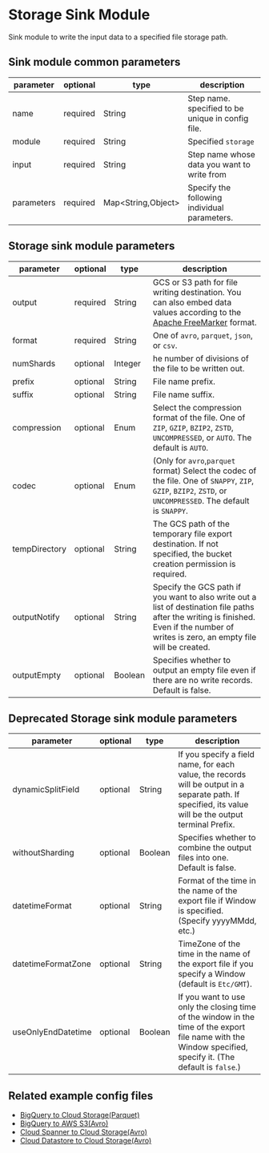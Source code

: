 # Storage Sink Module

Sink module to write the input data to a specified file storage path.

## Sink module common parameters

| parameter  | optional | type                | description                                       |
|------------|----------|---------------------|---------------------------------------------------|
| name       | required | String              | Step name. specified to be unique in config file. |
| module     | required | String              | Specified `storage`                               |
| input      | required | String              | Step name whose data you want to write from       |
| parameters | required | Map<String,Object\> | Specify the following individual parameters.      |

## Storage sink module parameters

| parameter          | optional | type    | description                                                                                                                                                                             |
|--------------------|----------|---------|-----------------------------------------------------------------------------------------------------------------------------------------------------------------------------------------|
| output             | required | String  | GCS or S3 path for file writing destination. You can also embed data values according to the [Apache FreeMarker](https://freemarker.apache.org/) format.                                |
| format             | required | String  | One of `avro`, `parquet`, `json`, or `csv`.                                                                                                                                             |
| numShards          | optional | Integer | he number of divisions of the file to be written out.                                                                                                                                   |
| prefix             | optional | String  | File name prefix.                                                                                                                                                                       |
| suffix             | optional | String  | File name suffix.                                                                                                                                                                       |
| compression        | optional | Enum    | Select the compression format of the file. One of `ZIP`, `GZIP`, `BZIP2`, `ZSTD`, `UNCOMPRESSED`, or `AUTO`. The default is `AUTO`.                                                     |
| codec              | optional | Enum    | (Only for `avro`,`parquet` format) Select the codec of the file. One of `SNAPPY`, `ZIP`, `GZIP`, `BZIP2`, `ZSTD`, or `UNCOMPRESSED`. The default is `SNAPPY`.                           |
| tempDirectory      | optional | String  | The GCS path of the temporary file export destination. If not specified, the bucket creation permission is required.                                                                    |
| outputNotify       | optional | String  | Specify the GCS path if you want to also write out a list of destination file paths after the writing is finished. Even if the number of writes is zero, an empty file will be created. |
| outputEmpty        | optional | Boolean | Specifies whether to output an empty file even if there are no write records. Default is false.                                                                                         |

## Deprecated Storage sink module parameters

| parameter          | optional | type    | description                                                                                                                                                                             |
|--------------------|----------|---------|-----------------------------------------------------------------------------------------------------------------------------------------------------------------------------------------|
| dynamicSplitField  | optional | String  | If you specify a field name, for each value, the records will be output in a separate path. If specified, its value will be the output terminal Prefix.                                 |
| withoutSharding    | optional | Boolean | Specifies whether to combine the output files into one. Default is false.                                                                                                               |
| datetimeFormat     | optional | String  | Format of the time in the name of the export file if Window is specified. (Specify yyyyMMdd, etc.)                                                                                      |
| datetimeFormatZone | optional | String  | TimeZone of the time in the name of the export file if you specify a Window (default is `Etc/GMT`).                                                                                     |
| useOnlyEndDatetime | optional | Boolean | If you want to use only the closing time of the window in the time of the export file name with the Window specified, specify it. (The default is `false`.)                             |

## Related example config files

* [BigQuery to Cloud Storage(Parquet)](../../../../examples/bigquery-to-parquet.json)
* [BigQuery to AWS S3(Avro)](../../../../examples/bigquery-to-aws-avro.json)
* [Cloud Spanner to Cloud Storage(Avro)](../../../../examples/spanner-to-avro.json)
* [Cloud Datastore to Cloud Storage(Avro)](../../../../examples/datastore-to-avro.json)
